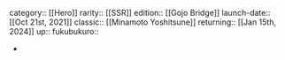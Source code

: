 category:: [[Hero]]
rarity:: [[SSR]]
edition:: [[Gojo Bridge]]
launch-date:: [[Oct 21st, 2021]] 
classic:: [[Minamoto Yoshitsune]] 
returning:: [[Jan 15th, 2024]] 
up:: 
fukubukuro::

-